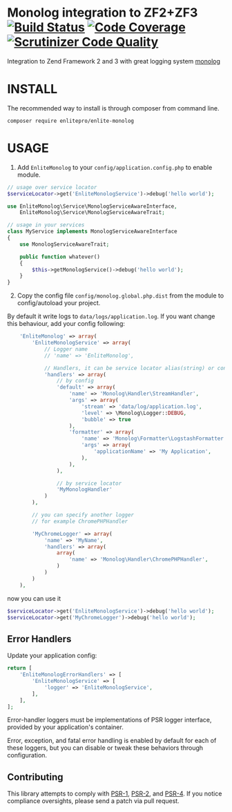 Monolog integration to ZF2+ZF3 [![Build Status](https://travis-ci.org/enlitepro/enlite-monolog.png)](https://travis-ci.org/enlitepro/enlite-monolog) [![Code Coverage](https://scrutinizer-ci.com/g/enlitepro/enlite-monolog/badges/coverage.png?b=master)](https://scrutinizer-ci.com/g/enlitepro/enlite-monolog/?branch=master) [![Scrutinizer Code Quality](https://scrutinizer-ci.com/g/enlitepro/enlite-monolog/badges/quality-score.png?b=master)](https://scrutinizer-ci.com/g/enlitepro/enlite-monolog/?branch=master)
==============

Integration to Zend Framework 2 and 3 with great logging system [monolog](https://github.com/Seldaek/monolog)

INSTALL
=======

The recommended way to install is through composer from command line.

```
composer require enlitepro/enlite-monolog
```

USAGE
=====

1. Add `EnliteMonolog` to your `config/application.config.php` to enable module.

```php
// usage over service locator
$serviceLocator->get('EnliteMonologService')->debug('hello world');

use EnliteMonolog\Service\MonologServiceAwareInterface,
    EnliteMonolog\Service\MonologServiceAwareTrait;

// usage in your services
class MyService implements MonologServiceAwareInterface
{
    use MonologServiceAwareTrait;

    public function whatever()
    {
        $this->getMonologService()->debug('hello world');
    }
}

```

2. Copy the config file `config/monolog.global.php.dist` from the module to config/autoload your project.

By default it write logs to `data/logs/application.log`. If you want change this behaviour, add your config following:

```php
    'EnliteMonolog' => array(
        'EnliteMonologService' => array(
            // Logger name
            // 'name' => 'EnliteMonolog',

            // Handlers, it can be service locator alias(string) or config(array)
            'handlers' => array(
                // by config
                'default' => array(
                    'name' => 'Monolog\Handler\StreamHandler',
                    'args' => array(
                        'stream' => 'data/log/application.log',
                        'level' => \Monolog\Logger::DEBUG,
                        'bubble' => true
                    ),
                    'formatter' => array(
                        'name' => 'Monolog\Formatter\LogstashFormatter',
                        'args' => array(
                            'applicationName' => 'My Application',
                        ),
                    ),
                ),

                // by service locator
                'MyMonologHandler'
            )
        ),

        // you can specify another logger
        // for example ChromePHPHandler

        'MyChromeLogger' => array(
            'name' => 'MyName',
            'handlers' => array(
                array(
                    'name' => 'Monolog\Handler\ChromePHPHandler',
                )
            )
        )
    ),
```

now you can use it

```php
$serviceLocator->get('EnliteMonologService')->debug('hello world');
$serviceLocator->get('MyChromeLogger')->debug('hello world');
```

## Error Handlers

Update your application config:
```php
return [
    'EnliteMonologErrorHandlers' => [
        'EnliteMonologService' => [
            'logger' => 'EnliteMonologService',
        ],
    ],
];
```

Error-handler loggers must be implementations of PSR logger interface, provided by your application's container.

Error, exception, and fatal error handling is enabled by default for each of these loggers,
but you can disable or tweak these behaviors through configuration.

## Contributing

This library attempts to comply with [PSR-1][], [PSR-2][], and [PSR-4][]. If
you notice compliance oversights, please send a patch via pull request.

[PSR-1]: https://github.com/php-fig/fig-standards/blob/master/accepted/PSR-1-basic-coding-standard.md
[PSR-2]: https://github.com/php-fig/fig-standards/blob/master/accepted/PSR-2-coding-style-guide.md
[PSR-4]: https://github.com/php-fig/fig-standards/blob/master/accepted/PSR-4-autoloader.md
